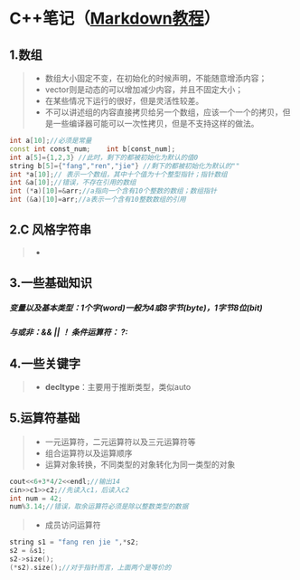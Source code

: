 # C++笔记（[Markdown教程](https://www.zybuluo.com/mdeditor)）

## 1.数组
>* 数组大小固定不变，在初始化的时候声明，不能随意增添内容；
>* vector则是动态的可以增加减少内容，并且不固定大小；
>* 在某些情况下运行的很好，但是灵活性较差。
>* 不可以讲述组的内容直接拷贝给另一个数组，应该一个一个的拷贝，但是一些编译器可能可以一次性拷贝，但是不支持这样的做法。
```C++
int a[10];//必须是常量
const int const_num;    int b[const_num];
int a[5]={1,2,3} //此时，剩下的都被初始化为默认的值0
string b[5]={"fang","ren","jie"} //剩下的都被初始化为默认的""
int *a[10];// 表示一个数组，其中十个值为十个整型指针；指针数组
int &a[10];//错误，不存在引用的数组
int (*a)[10]=&arr;//a指向一个含有10个整数的数组；数组指针
int (&a)[10]=arr;//a表示一个含有10整数数组的引用
```

## 2.C 风格字符串
>* 

## 3.一些基础知识
##### 变量以及基本类型：1个字(word)一般为4或8字节(byte)，1字节8位(bit)

##### 与或非：&&      ||     ！      条件运算符：   ?:

## 4.一些关键字

> * **decltype**：主要用于推断类型，类似auto



## 5.运算符基础

> * 一元运算符，二元运算符以及三元运算符等
> * 组合运算符以及运算顺序
> * 运算对象转换，不同类型的对象转化为同一类型的对象
```C++
cout<<6+3*4/2<<endl;//输出14
cin>>c1>>c2;//先读入c1，后读入c2
int num = 42;
num%3.14;//错误，取余运算符必须是除以整数类型的数据

```
>* 成员访问运算符
```C++
string s1 = "fang ren jie ",*s2;
s2 = &s1;
s2->size();
(*s2).size();//对于指针而言，上面两个是等价的
```

